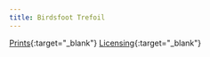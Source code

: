 ```yaml
---
title: Birdsfoot Trefoil
---
```

[Prints](https://pixels.com/featured/birdsfoot-trefoil-brady-lane.html){:target="_blank"}
[Licensing](https://licensing.pixels.com/featured/birdsfoot-trefoil-brady-lane.html){:target="_blank"}